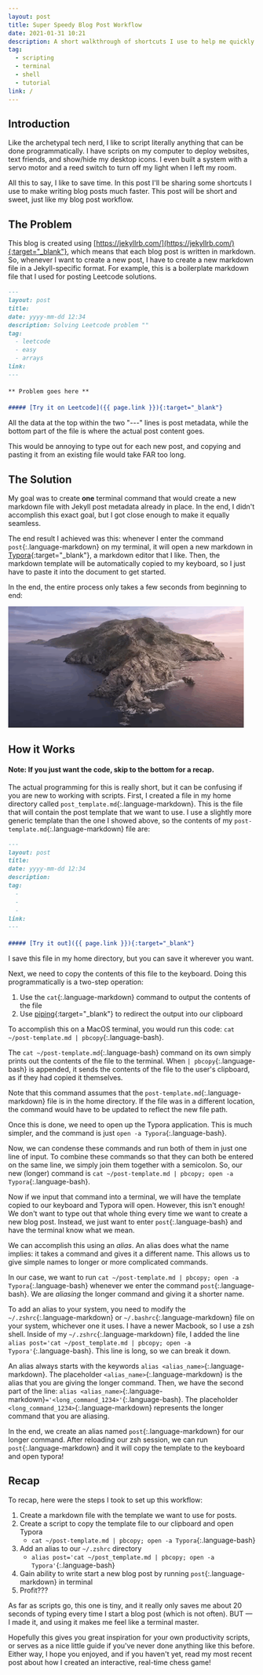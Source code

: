```yaml
---
layout: post
title: Super Speedy Blog Post Workflow
date: 2021-01-31 10:21
description: A short walkthrough of shortcuts I use to help me quickly create new Markdown file
tag:
  - scripting
  - terminal
  - shell
  - tutorial
link: /
---
```


## Introduction

Like the archetypal tech nerd, I like to script literally anything that can be done programmatically. I have scripts on my computer to deploy websites, text friends, and show/hide my desktop icons. I even built a system with a servo motor and a reed switch to turn off my light when I left my room.

All this to say, I like to save time. In this post I'll be sharing some shortcuts I use to make writing blog posts much faster. This post will be short and sweet, just like my blog post workflow.

## The Problem
This blog is created using [https://jekyllrb.com/](https://jekyllrb.com/){:target="_blank"}, which means that each blog post is written in markdown. So, whenever I want to create a new post, I have to create a new markdown file in a Jekyll-specific format. For example, this is a boilerplate markdown file that I used for posting Leetcode solutions.

```markdown
---
layout: post
title: 
date: yyyy-mm-dd 12:34
description: Solving Leetcode problem ""
tag:
  - leetcode
  - easy
  - arrays
link: 
---

** Problem goes here **

##### [Try it on Leetcode]({{ page.link }}){:target="_blank"}
```

All the data at the top within the two "\-\-\-" lines is post metadata, while the bottom part of the file is where the actual post content goes.

This would be annoying to type out for each new post, and copying and pasting it from an existing file would take FAR too long. 

## The Solution

My goal was to create **one** terminal command that would create a new markdown file with Jekyll post metadata already in place. In the end, I didn't accomplish this exact goal, but I got close enough to make it equally seamless.

The end result I achieved was this: whenever I enter the command `post`{:.language-markdown} on my terminal, it will open a new markdown in [Typora](https://typora.io/){:target="_blank"}, a markdown editor that I like. Then, the markdown template will be automatically copied to my keyboard, so I just have to paste it into the document to get started.

In the end, the entire process only takes a few seconds from beginning to end: 

![A short video showing someone entering a command, then a window popping up on their computer with markdown content in it](/assets/img/blog-workflow-post/process.gif)

## How it Works

#### Note: If you just want the code, skip to the bottom for a recap.

The actual programming for this is really short, but it can be confusing if you are new to working with scripts. First, I created a file in my home directory called `post_template.md`{:.language-markdown}. This is the file that will contain the post template that we want to use. I use a slightly more generic template than the one I showed above, so the contents of my `post-template.md`{:.language-markdown} file are:

```markdown
---
layout: post
title: 
date: yyyy-mm-dd 12:34
description: 
tag:
  - 
  - 
  - 
link: 
---

##### [Try it out]({{ page.link }}){:target="_blank"}
```

I save this file in my home directory, but you can save it wherever you want. 

Next, we need to copy the contents of this file to the keyboard. Doing this programmatically is a two-step operation: 

  1. Use the `cat`{:.language-markdown} command to output the contents of the file
  2. Use [piping](https://thoughtbot.com/blog/input-output-redirection-in-the-shell){:target="_blank"} to redirect the output into our clipboard

To accomplish this on a MacOS terminal, you would run this code: `cat ~/post-template.md | pbcopy`{:.language-bash}.

The `cat ~/post-template.md`{:.language-bash} command on its own simply prints out the contents of the file to the terminal. When `| pbcopy`{:.language-bash} is appended, it sends the contents of the file to the user's clipboard, as if they had copied it themselves.

Note that this command assumes that the `post-template.md`{:.language-markdown} file is in the home directory. If the file was in a different location, the command would have to be updated to reflect the new file path.

Once this is done, we need to open up the Typora application. This is much simpler, and the command is just `open -a Typora`{:.language-bash}. 

Now, we can condense these commands and run both of them in just one line of input. To combine these commands so that they can both be entered on the same line, we simply join them together with a semicolon. So, our new (longer) command is `cat ~/post-template.md | pbcopy; open -a Typora`{:.language-bash}.

Now if we input that command into a terminal, we will have the template copied to our keyboard and Typora will open. However, this isn't enough! We don't want to type out that whole thing every time we want to create a new blog post. Instead, we just want to enter `post`{:.language-bash} and have the terminal know what we mean.

We can accomplish this using an *alias*. An alias does what the name implies: it takes a command and gives it a different name. This allows us to give simple names to longer or more complicated commands.

In our case, we want to run `cat ~/post-template.md | pbcopy; open -a Typora`{:.language-bash} whenever we enter the command `post`{:.language-bash}. We are *aliasing* the longer command and giving it a shorter name.

To add an alias to your system, you need to modify the `~/.zshrc`{:.language-markdown} or `~/.bashrc`{:.language-markdown} file on your system, whichever one it uses. I have a newer Macbook, so I use a zsh shell. Inside of my `~/.zshrc`{:.language-markdown} file, I added the line `alias post='cat ~/post_template.md | pbcopy; open -a Typora'`{:.language-bash}. This line is long, so we can break it down.

An alias always starts with the keywords `alias <alias_name>`{:.language-markdown}. The placeholder `<alias_name>`{:.language-markdown} is the alias that you are giving the longer command. Then, we have the second part of the line: `alias <alias_name>`{:.language-markdown}`='<long_command_1234>'`{:.language-bash}. The placeholder `<long_command_1234>`{:.language-markdown} represents the longer command that you are aliasing.

In the end, we create an alias named `post`{:.language-markdown} for our longer command. After reloading our zsh session, we can run `post`{:.language-markdown} and it will copy the template to the keyboard and open typora!

## Recap

To recap, here were the steps I took to set up this workflow:

1. Create a markdown file with the template we want to use for posts.
2. Create a script to copy the template file to our clipboard and open Typora
    - `cat ~/post-template.md | pbcopy; open -a Typora`{:.language-bash}
3. Add an alias to our `~/.zshrc` directory
    - `alias post='cat ~/post_template.md | pbcopy; open -a Typora'`{:.language-bash}
4. Gain ability to write start a new blog post by running `post`{:.language-markdown} in terminal
5. Profit???

As far as scripts go, this one is tiny, and it really only saves me about 20 seconds of typing every time I start a blog post (which is not often). BUT — I made it, and using it makes me feel like a terminal master.

Hopefully this gives you great inspiration for your own productivity scripts, or serves as a nice little guide if you've never done anything like this before. Either way, I hope you enjoyed, and if you haven't yet, read my most recent post about how I created an interactive, real-time chess game!